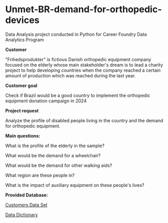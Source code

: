 # Unmet-BR-demand-for-orthopedic-devices
Data Analysis project conducted in Python for Career Foundry Data Analytics Program

**Customer**

"Frihedsprodukter" is fictious Danish orthopedic equipment company focused on the elderly whose main stakeholder's dream is to lead a charity project to help developing countries when the company reached a certain amount of production which was reached during the last year.

**Customer goal**

Check if Brazil would be a good country to implement the orthopedic equipment donation campaign in 2024

**Project request**

Analyze the profile of disabled people living in the country and the demand for orthopedic equipment.

**Main questions:**

What is the profile of the elderly in the sample?

What would be the demand for a wheelchair?

What would be the demand for other walking aids?

What region are these people in?

What is the impact of auxiliary equipment on these people's lives?

**Provided Database:**

[Customers Data Set](https://github.com/mariaguarita/Grocieres-sales-patterns/files/9833383/customers.1.zip)

[Data Dictionary](https://gist.github.com/jeremystan/c3b39d947d9b88b3ccff3147dbcf6c6b)
